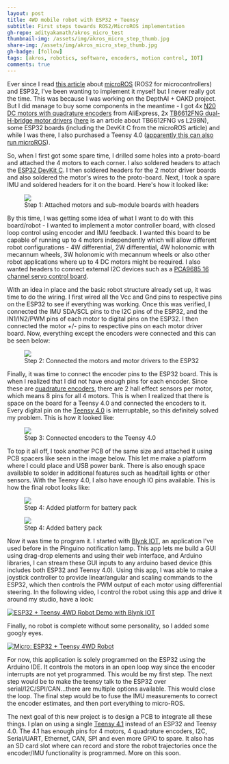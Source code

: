 ```yaml
---
layout: post
title: 4WD mobile robot with ESP32 + Teensy
subtitle: First steps towards ROS2/MicroROS implementation
gh-repo: adityakamath/akros_micro_test
thumbnail-img: /assets/img/akros_micro_step_thumb.jpg
share-img: /assets/img/akros_micro_step_thumb.jpg
gh-badge: [follow]
tags: [akros, robotics, software, encoders, motion control, IOT]
comments: true
---
```


Ever since I read [this article](https://micro.ros.org/blog/2020/08/27/esp32/) about [microROS](https://micro.ros.org//docs/overview/features/) (ROS2 for microcontrollers) and ESP32, I've been wanting to implement it myself but I never really got the time. This was because I was working on the DepthAI + OAKD project. But I did manage to buy some components in the meantime - I got 4x [N20 DC motors with quadrature encoders](https://www.adafruit.com/product/4640) from AliExpress, 2x [TB6612FNG dual-H-bridge motor drivers](https://www.sparkfun.com/products/14451) ([here](https://www.hackster.io/news/tb6612fng-motor-driver-better-than-the-l298n-7499a7574e63) is an article about TB6612FNG vs L298N), some ESP32 boards (including the DevKit C from the microROS article) and while I was there, I also purchased a Teensy 4.0 ([apparently this can also run microROS](https://github.com/micro-ROS/micro_ros_arduino)).

So, when I first got some spare time, I drilled some holes into a proto-board and attached the 4 motors to each corner. I also soldered headers to attach the [ESP32 DevKit C](https://www.espressif.com/en/products/devkits/esp32-devkitc/overview). I then soldered headers for the 2 motor driver boards and also soldered the motor's wires to the proto-board. Next, I took a spare IMU and soldered headers for it on the board. Here's how it looked like:

<figure class="aligncenter">
	<img src="https://adityakamath.github.io/assets/img/akros_micro_step_1.jpg" />
	<figcaption>Step 1: Attached motors and sub-module boards with headers</figcaption>
</figure>
  
By this time, I was getting some idea of what I want to do with this board/robot - I wanted to implement a motor controller board, with closed loop control using encoder and IMU feedback. I wanted this board to be capable of running up to 4 motors independently which will allow different robot configurations - 4W differential, 2W differential, 4W holonomic with mecannum wheels, 3W holonomic with mecannum wheels or also other robot applications where up to 4 DC motors might be required. I also wanted headers to connect external I2C devices such as a [PCA9685 16 channel servo control board](https://www.adafruit.com/product/815). 
  
With an idea in place and the basic robot structure already set up, it was time to do the wiring. I first wired all the Vcc and Gnd pins to respective pins on the ESP32 to see if everything was working. Once this was verified, I connected the IMU SDA/SCL pins to the I2C pins of the ESP32, and the IN1/IN2/PWM pins of each motor to digital pins on the ESP32. I then connected the motor +/- pins to respective pins on each motor driver board. Now, everything except the encoders were connected and this can be seen below:
  
<figure class="aligncenter">
	<img src="https://adityakamath.github.io/assets/img/akros_micro_step_2.jpg" />
	<figcaption>Step 2: Connected the motors and motor drivers to the ESP32</figcaption>
</figure>
  
Finally, it was time to connect the encoder pins to the ESP32 board. This is when I realized that I did not have enough pins for each encoder. Since these are [quadrature encoders](https://cdn.sparkfun.com/datasheets/Robotics/How%20to%20use%20a%20quadrature%20encoder.pdf), there are 2 hall effect sensors per motor, which means 8 pins for all 4 motors. This is when I realized that there is space on the board for a Teensy 4.0 and connected the encoders to it. Every digital pin on the [Teensy 4.0](https://www.pjrc.com/store/teensy40.html) is interruptable, so this definitely solved my problem. This is how it looked like:
  
<figure class="aligncenter">
	<img src="https://adityakamath.github.io/assets/img/akros_micro_step_3.jpg" />
	<figcaption>Step 3: Connected encoders to the Teensy 4.0</figcaption>
</figure>
  
To top it all off, I took another PCB of the same size and attached it using PCB spacers like seen in the image below. This let me make a platform where I could place and USB power bank. There is also enough space available to solder in additional features such as head/tail lights or other sensors. With the Teensy 4.0, I also have enough IO pins available. This is how the final robot looks like:
  
<figure class="aligncenter">
	<img src="https://adityakamath.github.io/assets/img/akros_micro_step_4a.jpg" />
	<figcaption>Step 4: Added platform for battery pack</figcaption>
</figure>

<figure class="aligncenter">
	<img src="https://adityakamath.github.io/assets/img/akros_micro_step4b.jpg" />
	<figcaption>Step 4: Added battery pack</figcaption>
</figure>
  
Now it was time to program it. I started with [Blynk IOT](https://blynk.io/), an application I've used before in the Pinguino notification lamp. This app lets me build a GUI using drag-drop elements and using their web interface, and Arduino libraries, I can stream these GUI inputs to any arduino based device (this includes both ESP32 and Teensy 4.0). Using this app, I was able to make a joystick controller to provide linear/angular and scaling commands to the ESP32, which then controls the PWM output of each motor using differential steering. In the following video, I control the robot using this app and drive it around my studio, have a look:
  
[![ESP32 + Teensy 4WD Robot Demo with Blynk IOT](https://adityakamath.github.io/assets/img/akros_micro_blynk_ss.png)](https://www.youtube.com/watch?v=yEHzI37K8TU "[ESP32 + Teensy 4WD Robot Demo with Blynk IOT - Click to Watch!")
  
Finally, no robot is complete without some personality, so I added some googly eyes. 
  
[![Micro: ESP32 + Teensy 4WD Robot](https://adityakamath.github.io/assets/img/akros_micro_googly_ss.png)](https://www.youtube.com/watch?v=gmitsplHoWs "[Micro: ESP32 + Teensy 4WD Robot - Click to Watch!")
  
For now, this application is solely programmed on the ESP32 using the Arduino IDE. It controls the motors in an open loop way since the encoder interrupts are not yet programmed. This would be my first step. The next step would be to make the teensy talk to the ESP32 over serial/I2C/SPI/CAN...there are multiple options available. This would close the loop. The final step would be to fuse the IMU measurements to correct the encoder estimates, and then port everything to micro-ROS. 
  
The next goal of this new project is to design a PCB to integrate all these things. I plan on using a single [Teensy 4.1](https://www.pjrc.com/store/teensy41.html) instead of an ESP32 and Teensy 4.0. The 4.1 has enough pins for 4 motors, 4 quadrature encoders, I2C, Serial/UART, Ethernet, CAN, SPI and even more GPIO to spare. It also has an SD card slot where can record and store the robot trajectories once the encoder/IMU functionality is programmed. More on this soon. 
